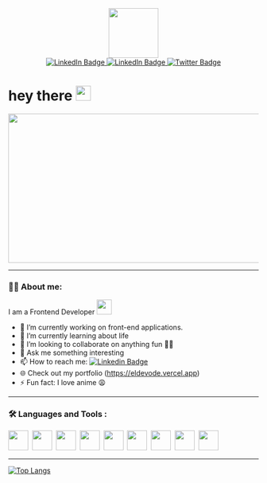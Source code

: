 <div id="header" align="center">
  <img src="https://cdn.dribbble.com/users/461802/screenshots/4753031/media/4711ad8d0ba0dcd367061aa7841f8107.gif" width="100"/>
</div>

<div id="badges" align="center">
  <a href="https://www.linkedin.com/in/ayo-el-praise-b17b80228/">
    <img src="https://img.shields.io/badge/LinkedIn-blue?style=for-the-badge&logo=linkedin&logoColor=white" alt="LinkedIn Badge"/>
  </a>
    <a href="https://www.instagram.com/eldevode/">
    <img src="https://img.shields.io/badge/Instagram-E4405F?style=for-the-badge&logo=instagram&logoColor=white" alt="LinkedIn Badge"/>
  </a>
<!--   <a href="your-youtube-URL">
    <img src="https://img.shields.io/badge/YouTube-red?style=for-the-badge&logo=youtube&logoColor=white" alt="Youtube Badge"/>
  </a> -->
  <a href="https://twitter.com/Eldevode_">
    <img src="https://img.shields.io/badge/Twitter-blue?style=for-the-badge&logo=twitter&logoColor=white" alt="Twitter Badge"/>
  </a>
</div>
<div align="center">
  <img src="https://komarev.com/ghpvc/?username=ELDEVODE&style=flat-square&color=blue"  alt=""/>
</div>

<h1>
  hey there
  <img src="https://media.giphy.com/media/hvRJCLFzcasrR4ia7z/giphy.gif" width="30px"/>
</h1>

<div align="center">
  <img src="https://media.giphy.com/media/dWesBcTLavkZuG35MI/giphy.gif" width="600" height="300"/>
</div>

---
### :man_technologist: About me:
I am a Frontend Developer <img src="https://media.giphy.com/media/WUlplcMpOCEmTGBtBW/giphy.gif" width="30">

- 🔭 I’m currently working on front-end applications.
- 🌱 I’m currently learning about life
- 👯 I’m looking to collaborate on anything fun 😶‍🌫️
- 💬 Ask me something interesting
- 📫 How to reach me: [![Linkedin Badge](https://img.shields.io/badge/-ElPraise-blue?style=flat&logo=Linkedin&logoColor=white)](https://www.linkedin.com/in/ayo-el-praise-b17b80228/)
- 🌐 Check out my portfolio (https://eldevode.vercel.app)
- ⚡ Fun fact: I love anime 😩

---

### :hammer_and_wrench: Languages and Tools :
<div>
  <img src="https://cdn.jsdelivr.net/gh/devicons/devicon/icons/javascript/javascript-plain.svg"  width="40" height="40" />&nbsp;
  <img src="https://cdn.jsdelivr.net/gh/devicons/devicon/icons/typescript/typescript-original.svg"  width="40" height="40" />&nbsp;
  <img src="https://cdn.jsdelivr.net/gh/devicons/devicon/icons/react/react-original.svg"  width="40" height="40" />&nbsp;
  <img src="https://cdn.jsdelivr.net/gh/devicons/devicon/icons/nextjs/nextjs-line.svg"  width="40" height="40" />&nbsp;
  <img src="https://cdn.jsdelivr.net/gh/devicons/devicon/icons/sass/sass-original.svg"  width="40" height="40" />&nbsp;
  <img src="https://cdn.jsdelivr.net/gh/devicons/devicon/icons/tailwindcss/tailwindcss-plain.svg"  width="40" height="40" />&nbsp;
   <img src="https://cdn.jsdelivr.net/gh/devicons/devicon/icons/firebase/firebase-plain.svg"  width="40" height="40" />&nbsp;
  <img src="https://cdn.jsdelivr.net/gh/devicons/devicon/icons/figma/figma-original.svg"  width="40" height="40" />&nbsp;
  <img src="https://cdn.jsdelivr.net/gh/devicons/devicon/icons/git/git-plain-wordmark.svg"  width="40" height="40" />&nbsp;
</div>


---


[![Top Langs](https://github-readme-stats.vercel.app/api/top-langs/?username=eldevode&layout=compact&theme=vision-friendly-dark)](https://github.com/eldevode/github-readme-stats)
